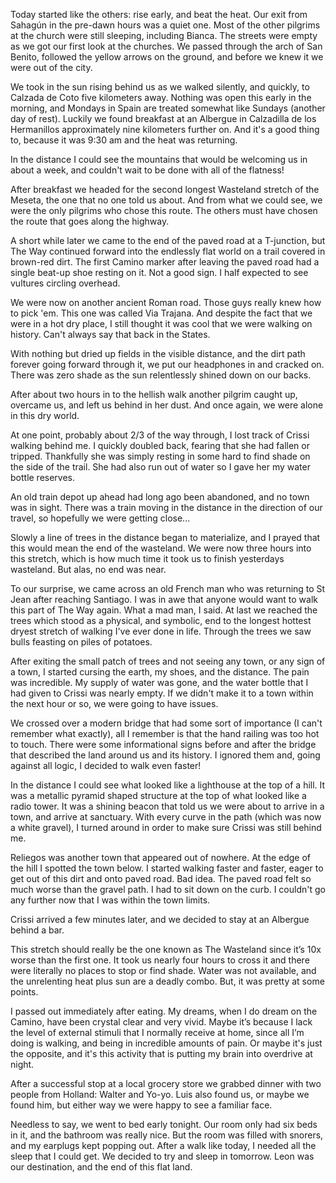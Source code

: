 Today started like the others: rise early, and beat the heat. Our exit from Sahagún in the pre-dawn hours was a quiet one. Most of the other pilgrims at the church were still sleeping, including Bianca. The streets were empty as we got our first look at the churches. We passed through the arch of San Benito, followed the yellow arrows on the ground, and before we knew it we were out of the city.

We took in the sun rising behind us as we walked silently, and quickly, to Calzada de Coto five kilometers away. Nothing was open this early in the morning, and Mondays in Spain are treated somewhat like Sundays (another day of rest). Luckily we found breakfast at an Albergue in Calzadilla de los Hermanillos approximately nine kilometers further on. And it's a good thing to, because it was 9:30 am and the heat was returning.

In the distance I could see the mountains that would be welcoming us in about a week, and couldn't wait to be done with all of the flatness!

After breakfast we headed for the second longest Wasteland stretch of the Meseta, the one that no one told us about. And from what we could see, we were the only pilgrims who chose this route. The others must have chosen the route that goes along the highway.

A short while later we came to the end of the paved road at a T-junction, but The Way continued forward into the endlessly flat world on a trail covered in brown-red dirt. The first Camino marker after leaving the paved road had a single beat-up shoe resting on it. Not a good sign. I half expected to see vultures circling overhead.

We were now on another ancient Roman road. Those guys really knew how to pick 'em. This one was called Via Trajana. And despite the fact that we were in a hot dry place, I still thought it was cool that we were walking on history. Can't always say that back in the States.

With nothing but dried up fields in the visible distance, and the dirt path forever going forward through it, we put our headphones in and cracked on. There was zero shade as the sun relentlessly shined down on our backs.

After about two hours in to the hellish walk another pilgrim caught up, overcame us, and left us behind in her dust. And once again, we were alone in this dry world.

At one point, probably about 2/3 of the way through, I lost track of Crissi walking behind me. I quickly doubled back, fearing that she had fallen or tripped. Thankfully she was simply resting in some hard to find shade on the side of the trail. She had also run out of water so I gave her my water bottle reserves.

An old train depot up ahead had long ago been abandoned, and no town was in sight. There was a train moving in the distance in the direction of our travel, so hopefully we were getting close...

Slowly a line of trees in the distance began to materialize, and I prayed that this would mean the end of the wasteland. We were now three hours into this stretch, which is how much time it took us to finish yesterdays wasteland. But alas, no end was near.

To our surprise, we came across an old French man who was returning to St Jean after reaching Santiago. I was in awe that anyone would want to walk this part of The Way again. What a mad man, I said. At last we reached the trees which stood as a physical, and symbolic, end to the longest hottest dryest stretch of walking I've ever done in life. Through the trees we saw bulls feasting on piles of potatoes.

After exiting the small patch of trees and not seeing any town, or any sign of a town, I started cursing the earth, my shoes, and the distance. The pain was incredible. My supply of water was gone, and the water bottle that I had given to Crissi was nearly empty. If we didn't make it to a town within the next hour or so, we were going to have issues.

We crossed over a modern bridge that had some sort of importance (I can't remember what exactly), all I remember is that the hand railing was too hot to touch. There were some informational signs before and after the bridge that described the land around us and its history. I ignored them and, going against all logic, I decided to walk even faster!

In the distance I could see what looked like a lighthouse at the top of a hill. It was a metallic pyramid shaped structure at the top of what looked like a radio tower. It was a shining beacon that told us we were about to arrive in a town, and arrive at sanctuary. With every curve in the path (which was now a white gravel), I turned around in order to make sure Crissi was still behind me.

Reliegos was another town that appeared out of nowhere. At the edge of the hill I spotted the town below. I started walking faster and faster, eager to get out of this dirt and onto paved road. Bad idea. The paved road felt so much worse than the gravel path. I had to sit down on the curb. I couldn't go any further now that I was within the town limits.

Crissi arrived a few minutes later, and we decided to stay at an Albergue behind a bar.

This stretch should really be the one known as The Wasteland since it’s 10x worse than the first one. It took us nearly four hours to cross it and there were literally no places to stop or find shade. Water was not available, and the unrelenting heat plus sun are a deadly combo. But, it was pretty at some points.

I passed out immediately after eating. My dreams, when I do dream on the Camino, have been crystal clear and very vivid. Maybe it’s because I lack the level of external stimuli that I normally receive at home, since all I’m doing is walking, and being in incredible amounts of pain. Or maybe it's just the opposite, and it's this activity that is putting my brain into overdrive at night.

After a successful stop at a local grocery store we grabbed dinner with two people from Holland: Walter and Yo-yo. Luis also found us, or maybe we found him, but either way we were happy to see a familiar face.

Needless to say, we went to bed early tonight. Our room only had six beds in it, and the bathroom was really nice. But the room was filled with snorers, and my earplugs kept popping out. After a walk like today, I needed all the sleep that I could get. We decided to try and sleep in tomorrow. Leon was our destination, and the end of this flat land.